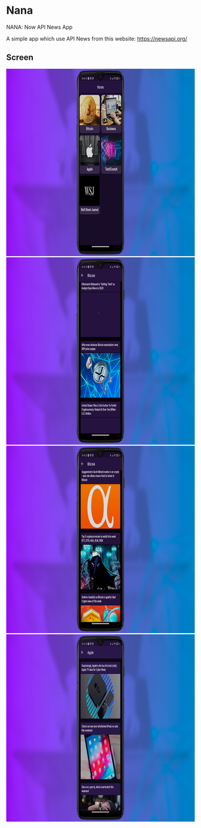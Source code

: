 # Nana

NANA: Now API News App
 
A simple app which use API News from this website:
https://newsapi.org/

## Screen
<img src="https://github.com/Stelk-dev/NANA/blob/main/screen/1.png" width=1000 height=500>
<img src="https://github.com/Stelk-dev/NANA/blob/main/screen/2.png" width=1000 height=500>
<img src="https://github.com/Stelk-dev/NANA/blob/main/screen/3.png" width=1000 height=500>
<img src="https://github.com/Stelk-dev/NANA/blob/main/screen/4.png" width=1000 height=500>
